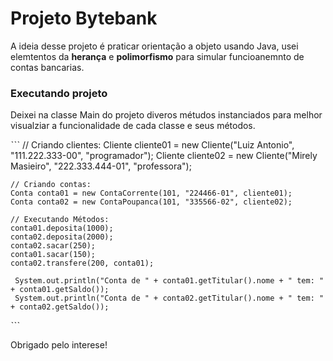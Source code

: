 # Projeto Bytebank #

A ideia desse projeto é praticar orientação a objeto usando Java, usei elemtentos da **herança** e **polimorfismo** para simular funcioanemnto de contas bancarias.

### Executando projeto ###

Deixei na classe Main do projeto diveros métudos instanciados para melhor visualziar a funcionalidade de cada classe e seus métodos.

ˋˋˋ
    // Criando clientes:
    Cliente cliente01 = new Cliente("Luiz Antonio", "111.222.333-00", "programador");
    Cliente cliente02 = new Cliente("Mirely Masieiro", "222.333.444-01", "professora");

    // Criando contas:
    Conta conta01 = new ContaCorrente(101, "224466-01", cliente01);
    Conta conta02 = new ContaPoupanca(101, "335566-02", cliente02);

    // Executando Métodos:
    conta01.deposita(1000);
    conta02.deposita(2000);
    conta02.sacar(250);
    conta01.sacar(150);
    conta02.transfere(200, conta01);

     System.out.println("Conta de " + conta01.getTitular().nome + " tem: " + conta01.getSaldo());
     System.out.println("Conta de " + conta02.getTitular().nome + " tem: " + conta02.getSaldo());
ˋˋˋ

Obrigado pelo interese! 
